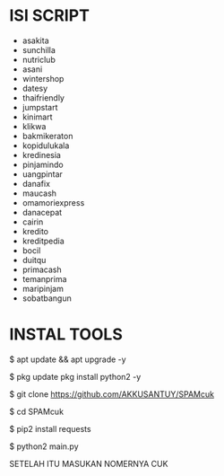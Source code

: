 # ISI SCRIPT

- asakita
- sunchilla 
- nutriclub
- asani
- wintershop
- datesy
- thaifriendly
- jumpstart
- kinimart
- klikwa
- bakmikeraton
- kopidulukala
- kredinesia
- pinjamindo
- uangpintar
- danafix
- maucash 
- omamoriexpress
- danacepat
- cairin
- kredito
- kreditpedia
- bocil
- duitqu
- primacash
- temanprima
- maripinjam
- sobatbangun

# INSTAL TOOLS

$ apt update && apt upgrade -y

$ pkg update pkg install python2 -y

$ git clone https://github.com/AKKUSANTUY/SPAMcuk

$ cd SPAMcuk

$ pip2 install requests

$ python2 main.py

SETELAH ITU MASUKAN NOMERNYA CUK
